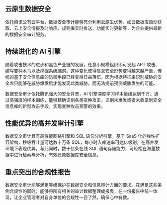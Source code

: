 ## 云原生数据安全
依托腾讯公有云平台，数据安全审计能够充分利用云原生优势，如云数据库自动获取、云上安全情报及时响应、规则库实时推送、功能实时更新等，为企业提供最新的数据安全审计服务。

## 持续进化的 AI 引擎
随着攻击技术的进步和黑色产业链的发展，任意小规模组织即可发起 APT 攻击、编写变种木马以及挖掘系统漏洞。这种变化使得信息安全形势变得越来越严重，传统的基于安全信息库的防御手段已经变得日益落伍。因为根据特征来识别威胁的安全库只能够在威胁爆发后才能发现此类威胁，而无法提前预测威胁发生的可能。

数据安全审计依托腾讯强大的安全背景，AI 引擎深度学习样本量级达到千万。通过高强度的样本训练，能够精确识别各类变种攻击，识别未爆发或者未收录到安全信息库的新型攻击手段，实现变种攻击预警的效果。

## 性能优异的高并发审计引擎
数据安全审计具有高性能网络引擎和 SQL 语句分析引擎，基于 SaaS 化的弹性扩容架构，秒级吞吐量可达数十万条 SQL，每小时入库速率可达亿级别，在高并发环境下表现优异。与此同时，数十亿条在线 SQL 语句存储能力，可轻松在海量数据中进行检索与分析，有效还原数据库安全信息。

## 重点突出的合规性报告
数据安全审计能够满足等级保护在数据安全和信息审计方面的要求。在满足这些条例合规性的同时，能够将所有相关的审计数据整理成报表，在一份报告中统一体现，让企业管理者对自身单位的合规性一目了然，确保心中有数。


